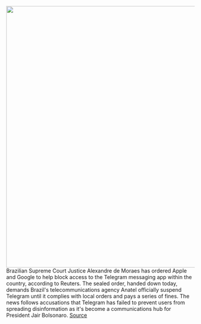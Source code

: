 <img src='https://cdn.vox-cdn.com/thumbor/zHbyc_s-K_z9d9uImBaepNm9b4g=/0x0:2040x1360/1200x800/filters:focal(857x517:1183x843)/cdn.vox-cdn.com/uploads/chorus_image/image/70643691/acastro_180417_1777_telegram_0004.0.jpg' width='700px' /><br/>
Brazilian Supreme Court Justice Alexandre de Moraes has ordered Apple and Google to help block access to the Telegram messaging app within the country, according to Reuters. The sealed order, handed down today, demands Brazil's telecommunications agency Anatel officially suspend Telegram until it complies with local orders and pays a series of fines. The news follows accusations that Telegram has failed to prevent users from spreading disinformation as it's become a communications hub for President Jair Bolsonaro.
<a href='https://www.theverge.com/2022/3/18/22985595/brazil-supreme-court-telegram-apple-google-block-order'> Source <a/>